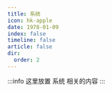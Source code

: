 ```yaml
---
title: 系统
icon: hk-apple
date: 1978-01-09
index: false
timeline: false
article: false
dir:
  order: 2
---
```


:::info
这里放置 系统 相关的内容
:::

<AutoCatalog />
